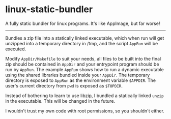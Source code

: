 # linux-static-bundler
A fully static bundler for linux programs. It's like AppImage, but far worse!

---

Bundles a zip file into a statically linked executable, which when run will get unzipped into a temporary directory in /tmp, and the script `AppRun` will be executed.

Modify `AppDir/Makefile` to suit your needs, all files to be built into the final zip should be contained in `AppDir` and your entrypoint program should be run by `AppRun`. The example `AppRun` shows how to run a dynamic executable using the shared libraries bundled inside your `AppDir`. The temporary directory is exposed to `AppRun` as the environment variable `$APPDIR`. The user's current directory from `pwd` is exposed as `$TOPDIR`.

Instead of bothering to learn to use libzip, I bundled a statically linked `unzip` in the executable. This will be changed in the future.

I wouldn't trust my own code with root permissions, so you shouldn't either.
